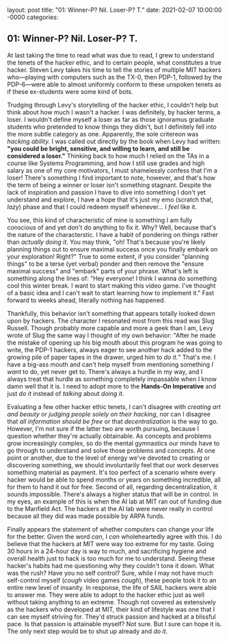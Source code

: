 layout: post
title: "01: Winner-P? Nil. Loser-P? T."
date: 2021-02-07 10:00:00 -0000
categories:

## 01: Winner-P? Nil. Loser-P? T.

At last taking the time to read what was due to read, I grew to understand the tenets of the hacker ethic, and to certain people, what constitutes a true hacker. Steven Levy takes his time to tell the stories of multiple MIT hackers who―playing with computers such as the TX-0, then PDP-1, followed by the PDP-6―were able to almost uniformly conform to these unspoken tenets as if these ex-students were some kind of bots.

Trudging through Levy's storytelling of the hacker ethic, I couldn't help but think about how much I wasn't a hacker. I was definitely, by hacker terms, a loser. I wouldn't define myself a loser as far as those ignoramus graduate students who pretended to know things they didn't, but I definitely fell into the more subtle category as one. Apparently, the sole critereon was _hacking ability._ I was called out directly by the book when Levy had written: **"you could be bright, sensitive, and willing to learn, and still be considered a loser."** Thinking back to how much I relied on the TAs in a course like Systems Programming, and how I still use grades and high salary as one of my core motivators, I must shamelessly confess that I'm a loser! There's something I find important to note, however, and that's how the term of being a winner or loser isn't something stagnant. Despite the lack of inspiration and passion I have to dive into something I don't yet understand and explore, I have a hope that it's just my emo (scratch that, _lazy_) phase and that I could redeem myself whenever... I _feel_ like it.

You see, this kind of characteristic of mine is something I am fully conscious of and yet don't do anything to fix it. Why? Well, because that's the nature of the characterstic. I have a habit of pondering on things rather than _actually doing it._ You may think, "oh! That's because you're likely planning things out to ensure maximal success once you finally embark on your exploration! Right?" True to some extent, if you consider "planning things" to be a terse (yet verbal) ponder and then remove the "ensure maximal success" and "embark" parts of your phrase. What's left is something along the lines of: "Hey everyone! I think I wanna do something cool this winter break. I want to start making this video game. I've thought of a basic idea and I can't wait to start learning how to implement it." Fast forward to weeks ahead, literally nothing has happened.

Thankfully, this behavior isn't something that appears totally looked down upon by hackers. The character I resonated most from this read was Slug Russell. Though probably more capable and more a geek than I am, Levy wrote of Slug the same way I thought of my own behavior: "After he made the mistake of opening up his big mouth about this program he was going to write, the PDP-1 hackers, always eager to see another hack added to the growing pile of paper tapes in the drawer, urged him to _do it._" That's me. I have a big-ass mouth and can't help myself from mentioning something _I want_ to do, yet never get to. There's always a hurdle in my way, and I always treat that hurdle as something completely impassable when I know damn well that it is. I need to adopt more to the **Hands-On Imperative** and just _do it_ instead of _talking_ about _doing it_. 

Evaluating a few other hacker ethic tenets, I can't disagree with _creating art and beauty_ or _judging people solely on their hacking_, nor can I disagree that _all information should be free_ or that _decentralization_ is the way to go. However, I'm not sure if the latter two are worth pursuing, because I question whether they're actually obtainable. As concepts and problems grow increasingly complex, so do the mental gymnastics our minds have to go through to understand and solve those problems and concepts. At one point or another, due to the level of energy we've devoted to creating or discovering something, we should involuntarily feel that our work deserves something material as payment. It's too perfect of a scenario where every hacker would be able to spend months or years on something incredible, all for them to hand it out for free. Second of all, regarding decentralization, it sounds impossible. There's always a higher status that will be in control. In my eyes, an example of this is when the AI lab at MIT ran out of funding due to the Manfield Act. The hackers at the AI lab were never really in control because all they did was made possible by ARPA funds.

Finally appears the statement of whether computers can change your life for the better. Given the word _can_, I _can_ wholeheartedly agree with this. I do believe that the hackers at MIT were way too extreme for my taste. Going 30 hours in a 24-hour day is way to much, and sacrificing hygiene and overall health just to hack is too much for me to understand. Seeing these hacker's habits had me questioning why they couldn't tone it down. What was the rush? Have you no self control? Sure, while I may not have much self-control myself (*cough* video games *cough*), these people took it to an entire new level of insanity. In response, the life of SAIL hackers were able to answer me. They were able to adopt to the hacker ethic just as well without taking anything to an extreme. Though not covered as extensively as the hackers who developed at MIT, their kind of lifestyle was one that I can see myself striving for. They'd struck passion and hacked at a blissful pace. Is that passion is attainable myself? Not sure. But I sure can hope it is. The only next step would be to shut up already and _do it_.
